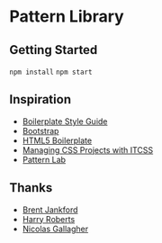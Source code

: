# Pattern Library

## Getting Started

`npm install`
`npm start`

## Inspiration

- [Boilerplate Style Guide](https://github.com/bjankord/Style-Guide-Boilerplate)
- [Bootstrap](http://getbootstrap.com)
- [HTML5 Boilerplate](https://html5boilerplate.com)
- [Managing CSS Projects with ITCSS](https://speakerdeck.com/dafed/managing-css-projects-with-itcss)
- [Pattern Lab](http://patternlab.io)

## Thanks

- [Brent Jankford](http://brettjankord.com)
- [Harry Roberts](http://csswizardry.com)
- [Nicolas Gallagher](http://nicolasgallagher.com)
